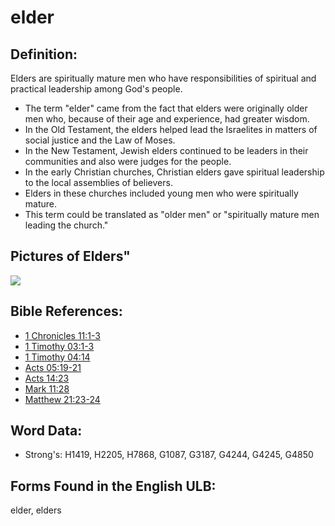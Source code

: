 # elder

## Definition:

Elders are spiritually mature men who have responsibilities of spiritual and practical leadership among God's people.

* The term "elder" came from the fact that elders were originally older men who, because of their age and experience, had greater wisdom.
* In the Old Testament, the elders helped lead the Israelites in matters of social justice and the Law of Moses.
* In the New Testament, Jewish elders continued to be leaders in their communities and also were judges for the people.
* In the early Christian churches, Christian elders gave spiritual leadership to the local assemblies of believers.
* Elders in these churches included young men who were spiritually mature.
* This term could be translated as "older men" or "spiritually mature men leading the church."

## Pictures of Elders"

<a href="https://content.bibletranslationtools.org/WycliffeAssociates/en_tw/raw/branch/master/PNGs/e/Elders.png"><img src="https://content.bibletranslationtools.org/WycliffeAssociates/en_tw/raw/branch/master/PNGs/e/Elders.png" ></a>

## Bible References:

* [1 Chronicles 11:1-3](rc://en/tn/help/1ch/11/01)
* [1 Timothy 03:1-3](rc://en/tn/help/1ti/03/01)
* [1 Timothy 04:14](rc://en/tn/help/1ti/04/14)
* [Acts 05:19-21](rc://en/tn/help/act/05/19)
* [Acts 14:23](rc://en/tn/help/act/14/23)
* [Mark 11:28](rc://en/tn/help/mrk/11/28)
* [Matthew 21:23-24](rc://en/tn/help/mat/21/23)

## Word Data:

* Strong's: H1419, H2205, H7868, G1087, G3187, G4244, G4245, G4850

## Forms Found in the English ULB:

elder, elders
